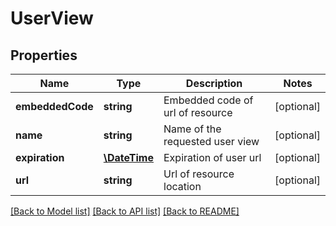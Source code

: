 # UserView

## Properties
Name | Type | Description | Notes
------------ | ------------- | ------------- | -------------
**embeddedCode** | **string** | Embedded code of url of resource | [optional] 
**name** | **string** | Name of the requested user view | [optional] 
**expiration** | [**\DateTime**](\DateTime.md) | Expiration of user url | [optional] 
**url** | **string** | Url of resource location | [optional] 

[[Back to Model list]](../README.md#documentation-for-models) [[Back to API list]](../README.md#documentation-for-api-endpoints) [[Back to README]](../README.md)


